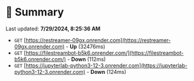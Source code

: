 # 📖 Summary
Last updated: **7/29/2024, 8:25:36 AM**

- `GET` [https://restreamer-09gx.onrender.com](https://restreamer-09gx.onrender.com) - **Up** (32476ms)
- `GET` [https://filestreambot-b5k6.onrender.com/](https://filestreambot-b5k6.onrender.com/) - **Down** (112ms)
- `GET` [https://jupyterlab-python3-12-3.onrender.com](https://jupyterlab-python3-12-3.onrender.com) - **Down** (124ms)
